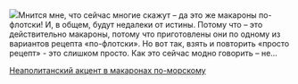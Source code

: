 <!--2025-07-31 11:36:11-->
<div class="yb">
  <div class="rss povarenok"><a href="https://www.povarenok.ru/recipes/show/182959/"><img src="https://www.povarenok.ru/data/cache/2025jul/31/36/3185916_54858-640x480.jpg"></a>Мнится мне, что сейчас многие скажут – да это же макароны по-флотски! И, в общем, будут недалеки от истины. Потому что – это действительно макароны, потому что приготовлены они по одному из вариантов рецепта «по-флотски». Но вот так, взять и повторить «просто рецепт» - это слишком просто. Как это сейчас модно говорить – не... <p class="titl"><a href="https://www.povarenok.ru/recipes/show/182959/">Неаполитанский акцент в макаронах по-морскому</a></p></div>
</div>
